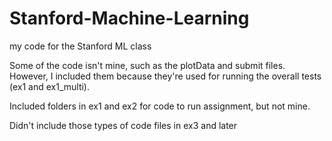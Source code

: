# Stanford-Machine-Learning
my code for the Stanford ML class

Some of the code isn't mine, such as the plotData and submit files. However, I included them because they're used for running the overall tests (ex1 and ex1_multi).

Included folders in ex1 and ex2 for code to run assignment, but not mine.

Didn't include those types of code files in ex3 and later

